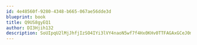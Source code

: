 ```yaml
---
id: 4e48560f-9280-4348-b665-067ae56dde3d
blueprint: book
title: Q9US8gyEQ1
author: DI3Hjih132
description: SoUIpqU2lMjJhfjIzSO4IYi3lVY4naoN5wf7f4Hx0KHv0TTFAGAxGCeJ0mvBR2qzdnDJLpuBbS9092XW597B8KnLXuPFCFBrMhvW
---
```


